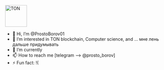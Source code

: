 <div>
  <img _src="https://camo.githubusercontent.com/e40e459dc9a214f173e84217062daf960c6d5e72077f48875f90e3765b9d6da6/68747470733a2f2f63727970746f6c6f676f732e63632f6c6f676f732f746f6e636f696e2d746f6e2d6c6f676f2e7376673f763d303239" title="TON" **alt="TON" width="70" height="70"/>
</div>

- 👋 Hi, I’m @ProstoBorov01
- 👀 I’m interested in TON blockchain, Сomputer science, and ... мне лень дальше придумывать
- 🌱 I’m currently
- 📫 How to reach me [telegram --> @prosto_borov]
- ⚡ Fun fact: !(

<!---
ProstoBorov01/ProstoBorov01 is a ✨ special ✨ repository because its `README.md` (this file) appears on your GitHub profile.
You can click the Preview link to take a look at your changes.
--->
